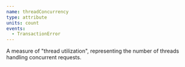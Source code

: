 ```yaml
---
name: threadConcurrency
type: attribute
units: count
events:
  - TransactionError
---
```


A measure of "thread utilization", representing the number of threads handling concurrent requests.
